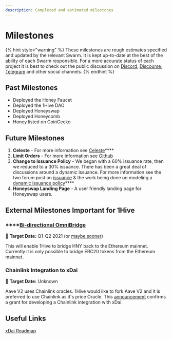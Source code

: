```yaml
---
description: Completed and estimated milestones
---
```


# Milestones

{% hint style="warning" %}
These milestones are rough estimates specified and updated by the relevant Swarm. It is kept up-to-date at the best of the ability of each Swarm responsible. For a more accurate status of each project it is best to check out the public discussion on [Discord](https://discord.com/invite/P4rRDUKTAU), [Discourse](https://forum.1hive.org/), [Telegram](https://t.me/honeyswapDEX) and other social channels.
{% endhint %}

## Past Milestones

* Deployed the Honey Faucet
* Deployed the 1Hive DAO
* Deployed Honeyswap
* Deployed Honeycomb
* Honey listed on CoinGecko

## Future Milestones

1. **Celeste** - For more information see [Celeste](../projects/celeste.md)\*\*\*\*
2. **Limit Orders** - For more information see [Github](https://github.com/1Hive/honeyswap-limit-order-contracts)
3. **Change to Issuance Policy** - We began with a 60% issuance rate, then we reduced to a 30% issuance. There has been a great deal of discussions around a dynamic issuance. For more information see the two forum post on [issuance](https://forum.1hive.org/t/discussion-honey-issuance-policy/) & the work being done on modeling a [dynamic issuance policy](https://github.com/lkngtn/honey-cad/blob/parameter-comparison/honey.ipynb)\*\*\*\*
4. **Honeyswap Landing Page** - A user friendly landing page for Honeyswap users.

## External Milestones Important for 1Hive

### \*\*\*\*[**Bi-directional** OmniBridge](https://www.xdaichain.com/about-xdai/roadmap#omnibridge-phase-2)

🎯 **Target Date:** Q1-Q2 2021 \(or [maybe sooner](https://forum.1hive.org/t/easy-hny-xdai-mainnet-bridge-idea/1436/12)\)

This will enable 1Hive to bridge HNY back to the Ethereum mainnet. Currently it is only possible to bridge ERC20 tokens from the Ethereum mainnet.

### Chainlink Integration to xDai

🎯 **Target Date:** Unknown

Aave V2 uses Chainlink oracles. 1Hive would like to fork Aave V2 and it is preferred to use Chainlink as it's price Oracle. This [announcement](https://blog.chain.link/protofire-receives-a-chainlink-community-grant-for-an-integration-with-xdai/) confirms a grant for developing a Chainlink integration with xDai.

## Useful Links

[xDai Roadmap](https://www.xdaichain.com/about-xdai/roadmap)

